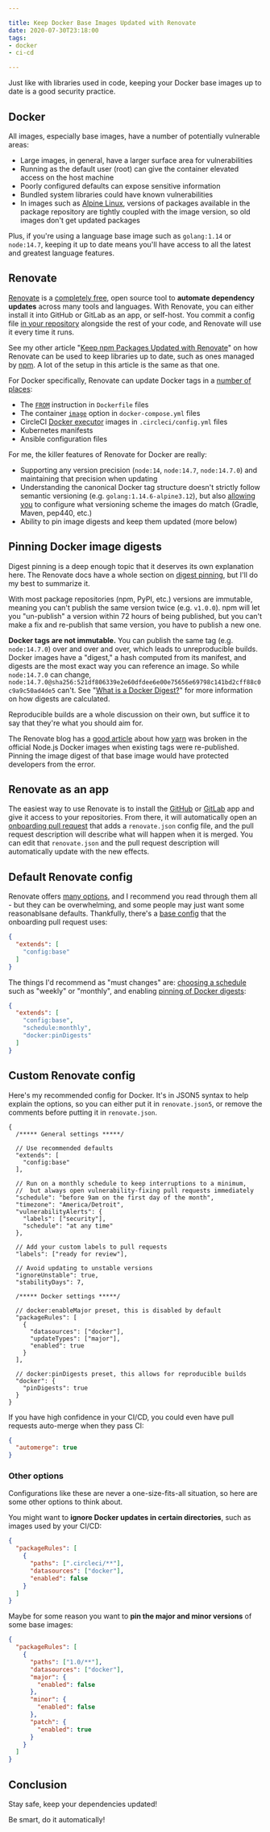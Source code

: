 ```yaml
---

title: Keep Docker Base Images Updated with Renovate
date: 2020-07-30T23:18:00
tags:
- docker
- ci-cd

---
```


Just like with libraries used in code, keeping your Docker base images up to date is a good security practice.

## Docker

All images, especially base images, have a number of potentially vulnerable areas:

- Large images, in general, have a larger surface area for vulnerabilities
- Running as the default user (root) can give the container elevated access on the host machine
- Poorly configured defaults can expose sensitive information
- Bundled system libraries could have known vulnerabilities
- In images such as [Alpine Linux](https://alpinelinux.org/), versions of packages available in the package repository are tightly coupled with the image version, so old images don't get updated packages

Plus, if you're using a language base image such as `golang:1.14` or `node:14.7`, keeping it up to date means you'll have access to all the latest and greatest language features.

## Renovate

[Renovate](https://renovate.whitesourcesoftware.com/) is a [completely free](https://renovate.whitesourcesoftware.com/blog/renovate-is-now-part-of-whitesource/), open source tool to **automate dependency updates** across many tools and languages. With Renovate, you can either install it into GitHub or GitLab as an app, or self-host. You commit a config file [in your repository](https://docs.renovatebot.com/configuration-options/) alongside the rest of your code, and Renovate will use it every time it runs.

See my other article "[Keep npm Packages Updated with Renovate](/blog/keep-npm-packages-updated-with-renovate)" on how Renovate can be used to keep libraries up to date, such as ones managed by [npm](https://www.npmjs.com/). A lot of the setup in this article is the same as that one.

For Docker specifically, Renovate can update Docker tags in a [number of places](https://docs.renovatebot.com/docker/#docker):

- The [`FROM`](https://docs.docker.com/engine/reference/builder/#from) instruction in `Dockerfile` files
- The container [`image`](https://docs.docker.com/compose/compose-file/#image) option in `docker-compose.yml` files
- CircleCI [Docker executor](https://circleci.com/docs/guides2.0/execution-managed/executor-intro/#or-types/#using-docker) images in `.circleci/config.yml` files
- Kubernetes manifests
- Ansible configuration files

For me, the killer features of Renovate for Docker are really:

- Supporting any version precision (`node:14`, `node:14.7`, `node:14.7.0`) and maintaining that precision when updating
- Understanding the canonical Docker tag structure doesn't strictly follow semantic versioning (e.g. `golang:1.14.6-alpine3.12`), but also [allowing you](https://docs.renovatebot.com/configuration-options/#versioning) to configure what versioning scheme the images do match (Gradle, Maven, pep440, etc.)
- Ability to pin image digests and keep them updated (more below)

## Pinning Docker image digests

Digest pinning is a deep enough topic that it deserves its own explanation here. The Renovate docs have a whole section on [digest pinning](https://docs.renovatebot.com/docker/#digest-pinning), but I'll do my best to summarize it.

With most package repositories (npm, PyPI, etc.) versions are immutable, meaning you can't publish the same version twice (e.g. `v1.0.0`). npm will let you "un-publish" a version within 72 hours of being published, but you can't make a fix and re-publish that same version, you have to publish a new one.

**Docker tags are not immutable.** You can publish the same tag (e.g. `node:14.7.0`) over and over and over, which leads to unreproducible builds. Docker images have a "digest," a hash computed from its manifest, and digests are the most exact way you can reference an image. So while `node:14.7.0` can change, `node:14.7.0@sha256:521df806339e2e60dfdee6e00e75656e69798c141bd2cff88c0c9a9c50ad4de5` can't. See "[What is a Docker Digest?](/blog/what-is-a-docker-digest)" for more information on how digests are calculated.

Reproducible builds are a whole discussion on their own, but suffice it to say that they're what you should aim for.

The Renovate blog has a [good article](https://renovate.whitesourcesoftware.com/blog/overcoming-dockers-mutable-image-tags/) about how [yarn](https://yarnpkg.com/) was broken in the official Node.js Docker images when existing tags were re-published. Pinning the image digest of that base image would have protected developers from the error.

## Renovate as an app

The easiest way to use Renovate is to install the [GitHub](https://docs.renovatebot.com/getting-started/installing-onboarding/#hosted-githubcom-app) or [GitLab](https://docs.renovatebot.com/getting-started/installing-onboarding/#hosted-gitlabcom-app) app and give it access to your repositories. From there, it will automatically open an [onboarding pull request](https://docs.renovatebot.com/configuration-options/) that adds a `renovate.json` config file, and the pull request description will describe what will happen when it is merged. You can edit that `renovate.json` and the pull request description will automatically update with the new effects.

## Default Renovate config

Renovate offers [many options](https://docs.renovatebot.com/configuration-options/), and I recommend you read through them all - but they can be overwhelming, and some people may just want some reasonablsane defaults. Thankfully, there's a [base config](https://docs.renovatebot.com/presets-config/#configbase) that the onboarding pull request uses:

```json
{
  "extends": [
    "config:base"
  ]
}
```

The things I'd recommend as "must changes" are: [choosing a schedule](https://docs.renovatebot.com/presets-schedule/) such as "weekly" or "monthly", and enabling [pinning of Docker digests](https://docs.renovatebot.com/docker/#digest-pinning):

```json
{
  "extends": [
    "config:base",
    "schedule:monthly",
    "docker:pinDigests"
  ]
}
```

## Custom Renovate config

Here's my recommended config for Docker. It's in JSON5 syntax to help explain the options, so you can either put it in `renovate.json5`, or remove the comments before putting it in `renovate.json`.

```json5
{
  /***** General settings *****/

  // Use recommended defaults
  "extends": [
    "config:base"
  ],

  // Run on a monthly schedule to keep interruptions to a minimum,
  //  but always open vulnerability-fixing pull requests immediately
  "schedule": "before 9am on the first day of the month",
  "timezone": "America/Detroit",
  "vulnerabilityAlerts": {
    "labels": ["security"],
    "schedule": "at any time"
  },

  // Add your custom labels to pull requests
  "labels": ["ready for review"],

  // Avoid updating to unstable versions
  "ignoreUnstable": true,
  "stabilityDays": 7,

  /***** Docker settings *****/

  // docker:enableMajor preset, this is disabled by default
  "packageRules": [
    {
      "datasources": ["docker"],
      "updateTypes": ["major"],
      "enabled": true
    }
  ],

  // docker:pinDigests preset, this allows for reproducible builds
  "docker": {
    "pinDigests": true
  }
}
```

If you have high confidence in your CI/CD, you could even have pull requests auto-merge when they pass CI:

```json
{
  "automerge": true
}
```

### Other options

Configurations like these are never a one-size-fits-all situation, so here are some other options to think about.

You might want to **ignore Docker updates in certain directories**, such as images used by your CI/CD:

```json
{
  "packageRules": [
    {
      "paths": [".circleci/**"],
      "datasources": ["docker"],
      "enabled": false
    }
  ]
}
```

Maybe for some reason you want to **pin the major and minor versions** of some base images:

```json
{
  "packageRules": [
    {
      "paths": ["1.0/**"],
      "datasources": ["docker"],
      "major": {
        "enabled": false
      },
      "minor": {
        "enabled": false
      },
      "patch": {
        "enabled": true
      }
    }
  ]
}
```

## Conclusion

Stay safe, keep your dependencies updated!

Be smart, do it automatically!
<!--stackedit_data:
eyJoaXN0b3J5IjpbMTAzNzQ5NjczNV19
-->